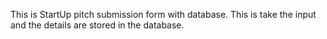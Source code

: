 This is StartUp pitch submission form with database.
This is take the input and the details are stored in the database.
